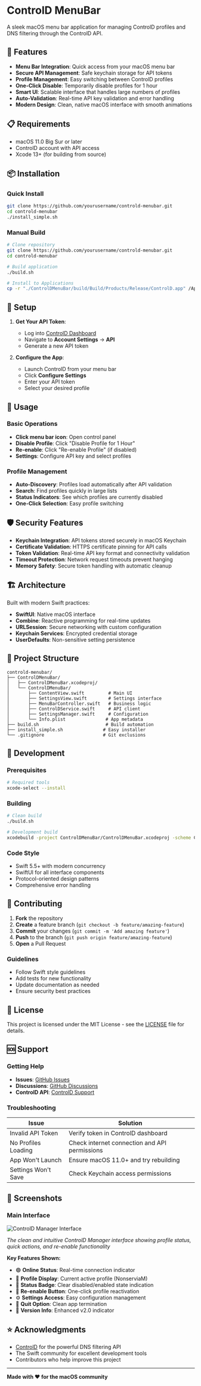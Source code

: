 # ControlD MenuBar

A sleek macOS menu bar application for managing ControlD profiles and DNS filtering through the ControlD API.

## 🚀 Features

- **Menu Bar Integration**: Quick access from your macOS menu bar
- **Secure API Management**: Safe keychain storage for API tokens
- **Profile Management**: Easy switching between ControlD profiles  
- **One-Click Disable**: Temporarily disable profiles for 1 hour
- **Smart UI**: Scalable interface that handles large numbers of profiles
- **Auto-Validation**: Real-time API key validation and error handling
- **Modern Design**: Clean, native macOS interface with smooth animations

## 📋 Requirements

- macOS 11.0 Big Sur or later
- ControlD account with API access
- Xcode 13+ (for building from source)

## 📦 Installation

### Quick Install
```bash
git clone https://github.com/yourusername/controld-menubar.git
cd controld-menubar
./install_simple.sh
```

### Manual Build
```bash
# Clone repository
git clone https://github.com/yourusername/controld-menubar.git
cd controld-menubar

# Build application
./build.sh

# Install to Applications
cp -r "./ControlDMenuBar/build/Build/Products/Release/ControlD.app" /Applications/
```

## 🔑 Setup

1. **Get Your API Token**:
   - Log into [ControlD Dashboard](https://controld.com/dashboard)
   - Navigate to **Account Settings** → **API**
   - Generate a new API token

2. **Configure the App**:
   - Launch ControlD from your menu bar
   - Click **Configure Settings**
   - Enter your API token
   - Select your desired profile

## 🎯 Usage

### Basic Operations
- **Click menu bar icon**: Open control panel
- **Disable Profile**: Click "Disable Profile for 1 Hour"  
- **Re-enable**: Click "Re-enable Profile" (if disabled)
- **Settings**: Configure API key and select profiles

### Profile Management
- **Auto-Discovery**: Profiles load automatically after API validation
- **Search**: Find profiles quickly in large lists
- **Status Indicators**: See which profiles are currently disabled
- **One-Click Selection**: Easy profile switching

## 🛡️ Security Features

- **Keychain Integration**: API tokens stored securely in macOS Keychain
- **Certificate Validation**: HTTPS certificate pinning for API calls
- **Token Validation**: Real-time API key format and connectivity validation
- **Timeout Protection**: Network request timeouts prevent hanging
- **Memory Safety**: Secure token handling with automatic cleanup

## 🏗️ Architecture

Built with modern Swift practices:
- **SwiftUI**: Native macOS interface
- **Combine**: Reactive programming for real-time updates
- **URLSession**: Secure networking with custom configuration
- **Keychain Services**: Encrypted credential storage
- **UserDefaults**: Non-sensitive setting persistence

## 📁 Project Structure

```
controld-menubar/
├── ControlDMenuBar/
│   ├── ControlDMenuBar.xcodeproj/
│   └── ControlDMenuBar/
│       ├── ContentView.swift         # Main UI
│       ├── SettingsView.swift        # Settings interface  
│       ├── MenuBarController.swift   # Business logic
│       ├── ControlDService.swift     # API client
│       ├── SettingsManager.swift     # Configuration
│       └── Info.plist               # App metadata
├── build.sh                         # Build automation
├── install_simple.sh               # Easy installer
└── .gitignore                      # Git exclusions
```

## 🔨 Development

### Prerequisites
```bash
# Required tools
xcode-select --install
```

### Building
```bash
# Clean build
./build.sh

# Development build  
xcodebuild -project ControlDMenuBar/ControlDMenuBar.xcodeproj -scheme ControlDMenuBar -configuration Debug
```

### Code Style
- Swift 5.5+ with modern concurrency
- SwiftUI for all interface components
- Protocol-oriented design patterns
- Comprehensive error handling

## 🤝 Contributing

1. **Fork** the repository
2. **Create** a feature branch (`git checkout -b feature/amazing-feature`)
3. **Commit** your changes (`git commit -m 'Add amazing feature'`)
4. **Push** to the branch (`git push origin feature/amazing-feature`)
5. **Open** a Pull Request

### Guidelines
- Follow Swift style guidelines
- Add tests for new functionality
- Update documentation as needed
- Ensure security best practices

## 📄 License

This project is licensed under the MIT License - see the [LICENSE](LICENSE) file for details.

## 🆘 Support

### Getting Help
- **Issues**: [GitHub Issues](https://github.com/yourusername/controld-menubar/issues)
- **Discussions**: [GitHub Discussions](https://github.com/yourusername/controld-menubar/discussions)
- **ControlD API**: [ControlD Support](https://controld.com/support)

### Troubleshooting

| Issue | Solution |
|-------|----------|
| Invalid API Token | Verify token in ControlD dashboard |
| No Profiles Loading | Check internet connection and API permissions |
| App Won't Launch | Ensure macOS 11.0+ and try rebuilding |
| Settings Won't Save | Check Keychain access permissions |

## 🎨 Screenshots

### Main Interface
![ControlD Manager Interface](screenshots/controld-manager-interface.png)

*The clean and intuitive ControlD Manager interface showing profile status, quick actions, and re-enable functionality*

**Key Features Shown:**
- 🟢 **Online Status**: Real-time connection indicator
- 👤 **Profile Display**: Current active profile (NonserviaM)
- 🔴 **Status Badge**: Clear disabled/enabled state indication
- 🔵 **Re-enable Button**: One-click profile reactivation
- ⚙️ **Settings Access**: Easy configuration management
- 🚪 **Quit Option**: Clean app termination
- 📱 **Version Info**: Enhanced v2.0 indicator

## ⭐ Acknowledgments

- [ControlD](https://controld.com) for the powerful DNS filtering API
- The Swift community for excellent development tools
- Contributors who help improve this project

---

**Made with ❤️ for the macOS community**
